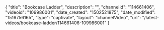{
    "title": "Bookcase Ladder",
    "description": "",
    "channelid": "114661406",
    "videoid": "109986001",
    "date_created": "1502521875",
    "date_modified": "1516756165",
    "type": "captivate",
    "layout": "channelVideo",
    "url": "\/latest-videos\/bookcase-ladder\/114661406-109986001"
}
